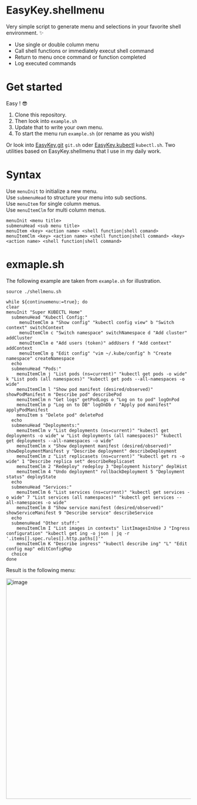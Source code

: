 # EasyKey.shellmenu
Very simple script to generate menu and selections in your favorite shell environment. ✨  

- Use single or double column menu
- Call shell functions or immediately execut shell command
- Return to menu once command or function completed
- Log executed commands

# Get started

Easy ! 😎  
1. Clone this repository.
2. Then look into `example.sh`
3. Update that to write your own menu.
4. To start the menu run `example.sh` (or rename as you wish)  

Or look into [EasyKey.git](https://github.com/nschlimm/EasyKey.shellmenu/tree/main/EasyKey.git) `git.sh` oder [EasyKey.kubectl](https://github.com/nschlimm/EasyKey.shellmenu/tree/main/EasyKey.kubectl) `kubectl.sh`. Two utilities based on EasyKey.shellmenu that I use in my daily work.  

# Syntax

Use `menuInit` to initialize a new menu.  
Use `submenuHead` to structure your menu into sub sections.  
Use `menuItem` for single column menus.  
Use `menuItemClm` for multi column menus.  

```
menuInit <menu title>
submenuHead <sub menu title>
menuItem <key> <action name> <shell function|shell comand>
menuItemClm <key> <action name> <shell function|shell command> <key> <action name> <shell function|shell command>
```

# exmaple.sh

The following example are taken from `example.sh` for illustration.

```
source ./shellmenu.sh

while ${continuemenu:=true}; do
clear
menuInit "Super KUBECTL Home"
  submenuHead "Kubectl Config:"
     menuItemClm a "Show config" "kubectl config view" b "Switch context" switchContext
     menuItemClm c "Switch namespace" switchNamespace d "Add cluster" addCluster 
     menuItemClm e "Add users (token)" addUsers f "Add context" addContext 
     menuItemClm g "Edit config" "vim ~/.kube/config" h "Create namespace" createNamespace  
  echo
  submenuHead "Pods:"
    menuItemClm j "List pods (ns=current)" "kubectl get pods -o wide" k "List pods (all namespaces)" "kubectl get pods --all-namespaces -o wide"
    menuItemClm l "Show pod manifest (desired/observed)" showPodManifest m "Describe pod" describePod
    menuItemClm n "Get logs" getPodLogs o "Log on to pod" logOnPod
    menuItemClm p "Log on to DB" logOnDb r "Apply pod manifest" applyPodManifest
    menuItem s "Delete pod" deletePod
  echo
  submenuHead "Deployments:"
    menuItemClm v "List deployments (ns=current)" "kubectl get deployments -o wide" w "List deployments (all namespaces)" "kubectl get deployments --all-namespaces -o wide"
    menuItemClm x "Show deployment manifest (desired/observed)" showDeploymentManifest y "Describe deployment" describeDeployment
    menuItemClm z "List replicasets (ns=current)" "kubectl get rs -o wide" 1 "Describe replica set" describeReplicaset
    menuItemClm 2 "Redeploy" redeploy 3 "Deployment history" deplHist
    menuItemClm 4 "Undo deployment" rollbackDeployment 5 "Deployment status" deployState
  echo
  submenuHead "Services:"
    menuItemClm 6 "List services (ns=current)" "kubectl get services -o wide" 7 "List services (all namespaces)" "kubectl get services --all-namespaces -o wide"
    menuItemClm 8 "Show service manifest (desired/observed)" showServiceManifest 9 "Describe service" describeService
  echo
  submenuHead "Other stuff:"
    menuItemClm I "List images in contexts" listImagesInUse J "Ingress configuration" "kubectl get ing -o json | jq -r '.items[].spec.rules[].http.paths[]'"
    menuItemClm K "Describe ingress" "kubectl describe ing" "L" "Edit config map" editConfigMap
  choice
done
```
Result is the following menu:

<img width="600" alt="image" src="https://github.com/nschlimm/shellmenu/assets/876604/ae8a0a16-434a-4c31-8001-01d29996b72c">



